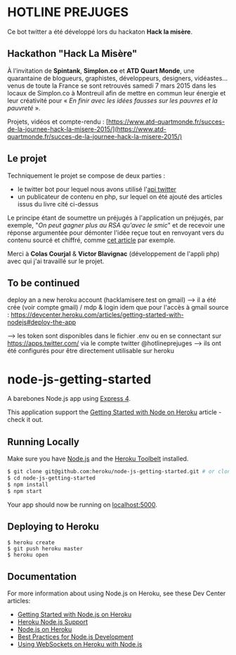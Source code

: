 # HOTLINE PREJUGES
Ce bot twitter a été développé lors du hackaton **Hack la misère**.

## Hackathon "Hack La Misère"
À l’invitation de **Spintank**, **Simplon.co** et **ATD Quart Monde**, une quarantaine de blogueurs, graphistes, développeurs, designers, vidéastes… venus de toute la France se sont retrouvés samedi 7 mars 2015 dans les locaux de Simplon.co à Montreuil afin de mettre en commun leur énergie et leur créativité pour « *En finir avec les idées fausses sur les pauvres et la pauvreté* ».

Projets, vidéos et compte-rendu : [https://www.atd-quartmonde.fr/succes-de-la-journee-hack-la-misere-2015/](https://www.atd-quartmonde.fr/succes-de-la-journee-hack-la-misere-2015/)

## Le projet

Techniquement le projet se compose de deux parties :

- le twitter bot pour lequel nous avons utilisé l'[api twitter](https://dev.twitter.com/rest/public)
- un publicateur de contenu en php, sur lequel on été ajouté des articles issus du livre cité ci-dessus

Le principe étant de soumettre un préjugés à l'application un préjugés, par exemple, "*On peut gagner plus au RSA qu'avec le smic*" et de recevoir une réponse argumentée pour démonter l'idée reçue tout en renvoyant vers du contenu sourcé et chiffré, comme [cet article](https://www.atd-quartmonde.fr/n19-on-peut-gagner-plus-avec-le-rsa-quavec-le-smic/) par exemple.

Merci à **Colas Courjal** & **Victor Blavignac** (développement de l'appli php) avec qui j'ai travaillé sur le projet.

## To be continued

deploy an a new heroku account (hacklamisere.test on gmail) --> il a été crée (voir compte gmail) / mdp & login idem que pour l'accès à gmail
source : https://devcenter.heroku.com/articles/getting-started-with-nodejs#deploy-the-app


--> les token sont disponibles dans le fichier .env ou  en se connectant sur https://apps.twitter.com/ via le compte twitter @hotlineprejuges
--> ils ont été configurés pour être directement utilisable sur heroku


# node-js-getting-started

A barebones Node.js app using [Express 4](http://expressjs.com/).

This application support the [Getting Started with Node on Heroku](https://devcenter.heroku.com/articles/getting-started-with-nodejs) article - check it out.

## Running Locally

Make sure you have [Node.js](http://nodejs.org/) and the [Heroku Toolbelt](https://toolbelt.heroku.com/) installed.

```sh
$ git clone git@github.com:heroku/node-js-getting-started.git # or clone your own fork
$ cd node-js-getting-started
$ npm install
$ npm start
```

Your app should now be running on [localhost:5000](http://localhost:5000/).

## Deploying to Heroku

```
$ heroku create
$ git push heroku master
$ heroku open
```

## Documentation

For more information about using Node.js on Heroku, see these Dev Center articles:

- [Getting Started with Node.js on Heroku](https://devcenter.heroku.com/articles/getting-started-with-nodejs)
- [Heroku Node.js Support](https://devcenter.heroku.com/articles/nodejs-support)
- [Node.js on Heroku](https://devcenter.heroku.com/categories/nodejs)
- [Best Practices for Node.js Development](https://devcenter.heroku.com/articles/node-best-practices)
- [Using WebSockets on Heroku with Node.js](https://devcenter.heroku.com/articles/node-websockets)


